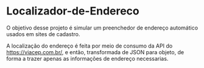 # Localizador-de-Endereco
 O objetivo desse projeto é simular um preenchedor de endereço automático usados em sites de cadastro.
 
 A localização do endereço é feita por meio de consumo da API do https://viacep.com.br/, e então, transformada de JSON para objeto, de forma a trazer apenas as informações de endereço necessarias.
